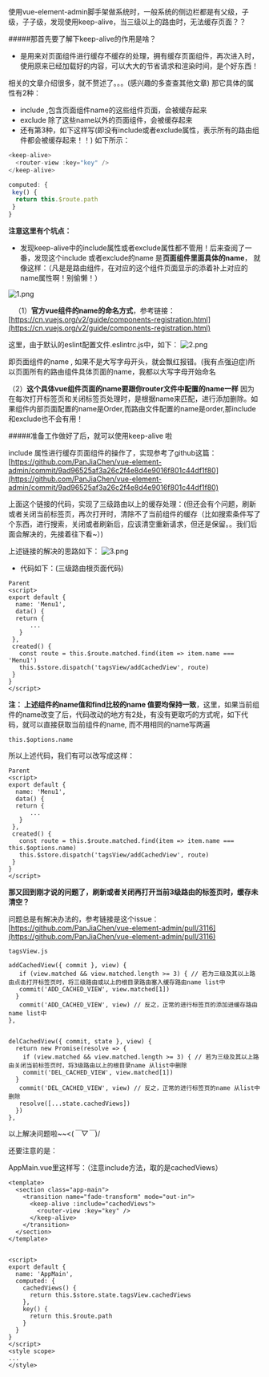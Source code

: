 使用vue-element-admin脚手架做系统时，一般系统的侧边栏都是有父级，子级，子子级，发现使用keep-alive，当三级以上的路由时，无法缓存页面？？

#####那首先要了解下keep-alive的作用是啥？

* 是用来对页面组件进行缓存不缓存的处理，拥有缓存页面组件，再次进入时，使用原来已经加载好的内容，可以大大的节省请求和渲染时间，是个好东西！


相关的文章介绍很多，就不赘述了。。。(感兴趣的多查查其他文章)
那它具体的属性有2种：

* include ,包含页面组件name的这些组件页面，会被缓存起来
* exclude 除了这些name以外的页面组件，会被缓存起来
* 还有第3种，如下这样写(即没有include或者exclude属性，表示所有的路由组件都会被缓存起来！！)
如下所示：
```js
<keep-alive>
  <router-view :key="key" />
</keep-alive>

computed: {
 key() {
  return this.$route.path
 }
}
```

**注意这里有个坑点：**
 * 发现keep-alive中的include属性或者exclude属性都不管用！后来查阅了一番，发现这个include 或者exclude的name 是**页面组件里面具体的name**， 就像这样：（凡是是路由组件，在对应的这个组件页面显示的添着补上对应的name属性啊！别偷懒！）

![1.png](https://upload-images.jianshu.io/upload_images/1273659-a42561c847a8032e.png?imageMogr2/auto-orient/strip%7CimageView2/2/w/1240)


   （1）**官方vue组件的name的命名方式**，参考链接： [https://cn.vuejs.org/v2/guide/components-registration.html](https://cn.vuejs.org/v2/guide/components-registration.html)

  这里，由于默认的eslint配置文件.eslintrc.js中，如下：
![2.png](https://upload-images.jianshu.io/upload_images/1273659-4fb4cfbc43a645a0.png?imageMogr2/auto-orient/strip%7CimageView2/2/w/1240)

即页面组件的name , 如果不是大写字母开头，就会飘红报错。(我有点强迫症)所以页面所有的路由组件具体页面的name，我都以大写字母开始命名


  （2）**这个具体vue组件页面的name要跟你router文件中配置的name一样**
           因为在每次打开标签页和关闭标签页处理时，是根据name来匹配，进行添加删除。如果组件内部页面配置的name是Order,而路由文件配置的name是order,那include和exclude也不会有用！

#####准备工作做好了后，就可以使用keep-alive 啦

 include 属性进行缓存页面组件的操作了，实现参考了github这篇： [https://github.com/PanJiaChen/vue-element-admin/commit/9ad96525af3a26c2f4e8d4e9016f801c44df1f80](https://github.com/PanJiaChen/vue-element-admin/commit/9ad96525af3a26c2f4e8d4e9016f801c44df1f80)


上面这个链接的代码，实现了三级路由以上的缓存处理：(但还会有个问题，刷新或者关闭当前标签页，再次打开时，清除不了当前组件的缓存（比如搜索条件写了个东西，进行搜索，关闭或者刷新后，应该清空重新请求，但还是保留。。我们后面会解决的，先接着往下看~）)


上述链接的解决的思路如下：
![3.png](https://upload-images.jianshu.io/upload_images/1273659-cad3b34bd86ef62b.png?imageMogr2/auto-orient/strip%7CimageView2/2/w/1240)

* 代码如下：(三级路由根页面代码)

```
Parent
<script>
export default {
  name: 'Menu1',
  data() {
  return {
      ...
   }
 },
 created() {
   const route = this.$route.matched.find(item => item.name === 'Menu1')
   this.$store.dispatch('tagsView/addCachedView', route)
 }
}
</script>
```

**注： 上述组件的name值和find比较的name 值要均保持一致**，这里，如果当前组件的name改变了后，代码改动的地方有2处，有没有更取巧的方式呢，如下代码，就可以直接获取当前组件的name, 而不用相同的name写两遍
```
this.$options.name
```

所以上述代码，我们有可以改写成这样：

```
Parent
<script>
export default {
  name: 'Menu1',
  data() {
  return {
      ...
   }
 },
 created() {
   const route = this.$route.matched.find(item => item.name === this.$options.name)
   this.$store.dispatch('tagsView/addCachedView', route)
 }
}
</script>
```

 **那又回到刚才说的问题了，刷新或者关闭再打开当前3级路由的标签页时，缓存未清空？**

问题总是有解决办法的，参考链接是这个issue： [https://github.com/PanJiaChen/vue-element-admin/pull/3116](https://github.com/PanJiaChen/vue-element-admin/pull/3116)


```
tagsView.js

addCachedView({ commit }, view) {
   if (view.matched && view.matched.length >= 3) { // 若为三级及其以上路由点击打开标签页时，将三级路由或以上的根目录路由塞入缓存路由name list中
   commit('ADD_CACHED_VIEW', view.matched[1])
  }
   commit('ADD_CACHED_VIEW', view) // 反之，正常的进行标签页的添加进缓存路由name list中
},


delCachedView({ commit, state }, view) {
  return new Promise(resolve => {
    if (view.matched && view.matched.length >= 3) { // 若为三级及其以上路由关闭当前标签页时，将3级路由以上的根目录name 从list中删除
    commit('DEL_CACHED_VIEW', view.matched[1])
  }
   commit('DEL_CACHED_VIEW', view) // 反之，正常的进行标签页的name 从list中删除
   resolve([...state.cachedViews])
  })
},
```

以上解决问题啦~~<(*￣▽￣*)/

还要注意的是：

AppMain.vue里这样写：（注意include方法，取的是cachedViews）
```
<template>
  <section class="app-main">
    <transition name="fade-transform" mode="out-in">
      <keep-alive :include="cachedViews">
        <router-view :key="key" />
      </keep-alive>
    </transition>
  </section>
</template>


<script>
export default {
  name: 'AppMain',
  computed: {
    cachedViews() {
      return this.$store.state.tagsView.cachedViews
    },
    key() {
      return this.$route.path
    }
  }
}
</script>
<style scope>
...
</style>
```
